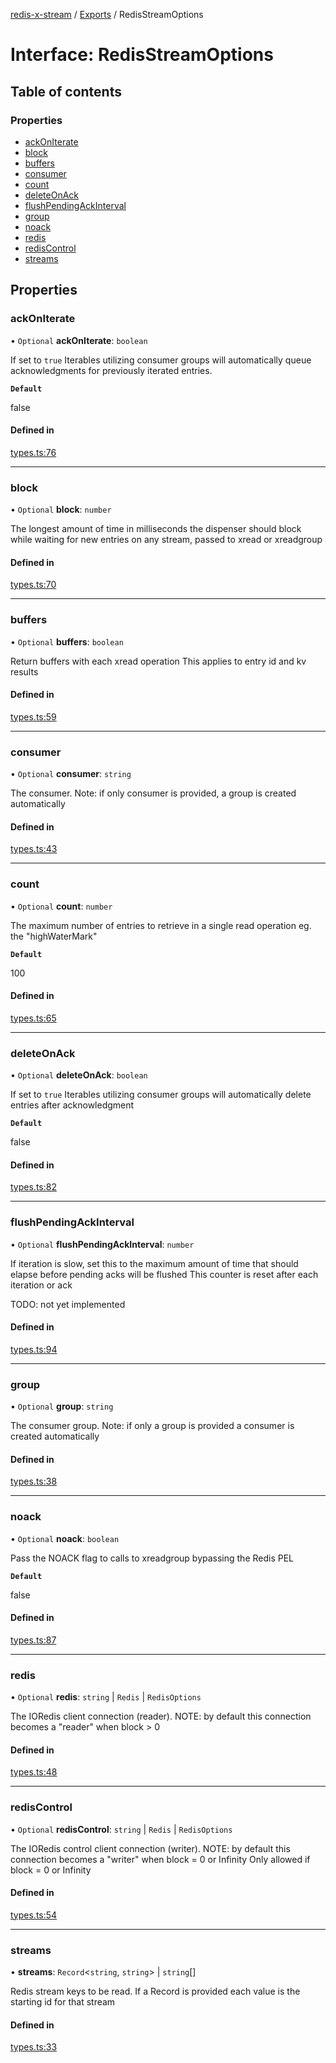 [redis-x-stream](../README.md) / [Exports](../modules.md) / RedisStreamOptions

# Interface: RedisStreamOptions

## Table of contents

### Properties

- [ackOnIterate](RedisStreamOptions.md#ackoniterate)
- [block](RedisStreamOptions.md#block)
- [buffers](RedisStreamOptions.md#buffers)
- [consumer](RedisStreamOptions.md#consumer)
- [count](RedisStreamOptions.md#count)
- [deleteOnAck](RedisStreamOptions.md#deleteonack)
- [flushPendingAckInterval](RedisStreamOptions.md#flushpendingackinterval)
- [group](RedisStreamOptions.md#group)
- [noack](RedisStreamOptions.md#noack)
- [redis](RedisStreamOptions.md#redis)
- [redisControl](RedisStreamOptions.md#rediscontrol)
- [streams](RedisStreamOptions.md#streams)

## Properties

### ackOnIterate

• `Optional` **ackOnIterate**: `boolean`

If set to `true` Iterables utilizing consumer groups will
automatically queue acknowledgments for previously iterated entries.

**`Default`**

false

#### Defined in

[types.ts:76](https://github.com/calebboyd/redis-x-stream/blob/d84497b/src/types.ts#L76)

___

### block

• `Optional` **block**: `number`

The longest amount of time in milliseconds the dispenser should block
while waiting for new entries on any stream, passed to xread or xreadgroup

#### Defined in

[types.ts:70](https://github.com/calebboyd/redis-x-stream/blob/d84497b/src/types.ts#L70)

___

### buffers

• `Optional` **buffers**: `boolean`

Return buffers with each xread operation
This applies to entry id and kv results

#### Defined in

[types.ts:59](https://github.com/calebboyd/redis-x-stream/blob/d84497b/src/types.ts#L59)

___

### consumer

• `Optional` **consumer**: `string`

The consumer.
Note: if only consumer is provided, a group is created automatically

#### Defined in

[types.ts:43](https://github.com/calebboyd/redis-x-stream/blob/d84497b/src/types.ts#L43)

___

### count

• `Optional` **count**: `number`

The maximum number of entries to retrieve in a single read operation
eg. the "highWaterMark"

**`Default`**

100

#### Defined in

[types.ts:65](https://github.com/calebboyd/redis-x-stream/blob/d84497b/src/types.ts#L65)

___

### deleteOnAck

• `Optional` **deleteOnAck**: `boolean`

If set to `true` Iterables utilizing consumer groups will
automatically delete entries after acknowledgment

**`Default`**

false

#### Defined in

[types.ts:82](https://github.com/calebboyd/redis-x-stream/blob/d84497b/src/types.ts#L82)

___

### flushPendingAckInterval

• `Optional` **flushPendingAckInterval**: `number`

If iteration is slow, set this to the maximum amount of time that should elapse before pending acks will be flushed
This counter is reset after each iteration or ack

TODO: not yet implemented

#### Defined in

[types.ts:94](https://github.com/calebboyd/redis-x-stream/blob/d84497b/src/types.ts#L94)

___

### group

• `Optional` **group**: `string`

The consumer group.
Note: if only a group is provided a consumer is created automatically

#### Defined in

[types.ts:38](https://github.com/calebboyd/redis-x-stream/blob/d84497b/src/types.ts#L38)

___

### noack

• `Optional` **noack**: `boolean`

Pass the NOACK flag to calls to xreadgroup bypassing the Redis PEL

**`Default`**

false

#### Defined in

[types.ts:87](https://github.com/calebboyd/redis-x-stream/blob/d84497b/src/types.ts#L87)

___

### redis

• `Optional` **redis**: `string` \| `Redis` \| `RedisOptions`

The IORedis client connection (reader).
NOTE: by default this connection becomes a "reader" when block > 0

#### Defined in

[types.ts:48](https://github.com/calebboyd/redis-x-stream/blob/d84497b/src/types.ts#L48)

___

### redisControl

• `Optional` **redisControl**: `string` \| `Redis` \| `RedisOptions`

The IORedis control client connection (writer).
NOTE: by default this connection becomes a "writer" when block = 0 or Infinity
Only allowed if block = 0 or Infinity

#### Defined in

[types.ts:54](https://github.com/calebboyd/redis-x-stream/blob/d84497b/src/types.ts#L54)

___

### streams

• **streams**: `Record`<`string`, `string`\> \| `string`[]

Redis stream keys to be read. If a Record is provided each value is the starting id for that stream

#### Defined in

[types.ts:33](https://github.com/calebboyd/redis-x-stream/blob/d84497b/src/types.ts#L33)
